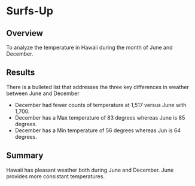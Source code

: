 # Surfs-Up


## Overview
To analyze the temperature in Hawaii during the month of June and December. 


## Results
There is a bulleted list that addresses the three key differences in weather between June and December
  * December had fewer counts of temperature at 1,517 versus June with 1,700.
  * December has a Max temperature of 83 degrees whereas June is 85 degrees.
  * December has a Min temperature of 56 degrees whereas Jun is 64 degrees. 

  
## Summary 
Hawaii has pleasant weather both during June and December.
June provides more consistant temperatures. 

